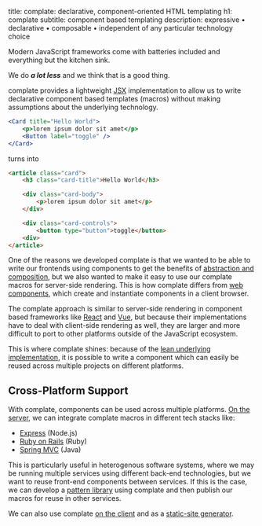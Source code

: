 title: complate: declarative, component-oriented HTML templating
h1: complate
subtitle: component based templating
description: expressive • declarative • composable • independent of any particular technology choice

Modern JavaScript frameworks come with batteries included and everything
but the kitchen sink.

We do **_a lot less_** and we think that is a good thing.

complate provides a lightweight [JSX](https://facebook.github.io/jsx/)
implementation to allow us to write declarative component based templates
(macros) without making assumptions about the underlying technology.

```jsx
<Card title="Hello World">
    <p>lorem ipsum dolor sit amet</p>
    <Button label="toggle" />
</Card>
```

turns into

```html
<article class="card">
    <h3 class="card-title">Hello World</h3>

    <div class="card-body">
        <p>lorem ipsum dolor sit amet</p>
    </div>

    <div class="card-controls">
        <button type="button">toggle</button>
    <div>
</article>
```

One of the reasons we developed complate is that we wanted to be able to
write our frontends using components to get the benefits of
[abstraction and composition](rationale.html), but we also wanted to make
it easy to use our complate macros for server-side rendering.
This is how complate differs from
[web components](https://developer.mozilla.org/en-US/docs/Web/Web_Components),
which create and instantiate components in a client browser.

The complate approach is similar to server-side rendering in component
based frameworks like [React](https://reactjs.org/) and
[Vue](https://vuejs.org/), but because their implementations have to deal with
client-side rendering as well, they are larger and more difficult to port to
other platforms outside of the JavaScript ecosystem.

This is where complate shines: because of the
[lean underlying implementation](https://www.innoq.com/en/blog/self-contained-custom-elements/), it is possible to write a component
which can easily be reused across multiple projects on different platforms.

Cross-Platform Support
----------------------

With complate, components can be used across multiple platforms.
[On the server](https://github.com/complate/complate-stream), we can integrate
complate macros in different tech stacks like:

* [Express](https://github.com/complate/complate-express) (Node.js)
* [Ruby on Rails](https://github.com/complate/complate-ruby) (Ruby)
* [Spring MVC](https://github.com/complate/complate-spring-mvc) (Java)

This is particularly useful in heterogenous software systems, where we may be
running multiple services using different back-end technologies, but we want to
reuse front-end components between services. If this is the case, we can
develop a [pattern library](https://github.com/complate/complate-fractal) using
complate and then publish our macros for reuse in other services.

We can also use complate
[on the client](https://github.com/complate/complate-dom) and as a
[static-site generator](https://github.com/complate/complate-ssg).